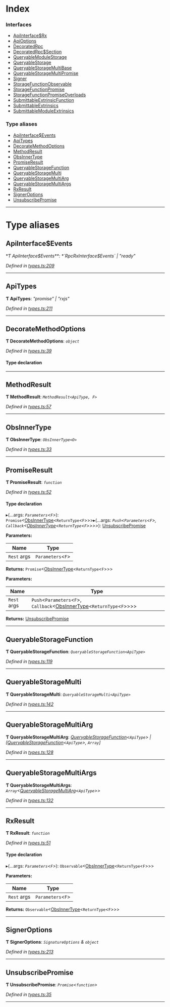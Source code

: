 

# Index

### Interfaces

* [ApiInterface$Rx](../interfaces/_types_.apiinterface_rx.md)
* [ApiOptions](../interfaces/_types_.apioptions.md)
* [DecoratedRpc](../interfaces/_types_.decoratedrpc.md)
* [DecoratedRpc$Section](../interfaces/_types_.decoratedrpc_section.md)
* [QueryableModuleStorage](../interfaces/_types_.queryablemodulestorage.md)
* [QueryableStorage](../interfaces/_types_.queryablestorage.md)
* [QueryableStorageMultiBase](../interfaces/_types_.queryablestoragemultibase.md)
* [QueryableStorageMultiPromise](../interfaces/_types_.queryablestoragemultipromise.md)
* [Signer](../interfaces/_types_.signer.md)
* [StorageFunctionObservable](../interfaces/_types_.storagefunctionobservable.md)
* [StorageFunctionPromise](../interfaces/_types_.storagefunctionpromise.md)
* [StorageFunctionPromiseOverloads](../interfaces/_types_.storagefunctionpromiseoverloads.md)
* [SubmittableExtrinsicFunction](../interfaces/_types_.submittableextrinsicfunction.md)
* [SubmittableExtrinsics](../interfaces/_types_.submittableextrinsics.md)
* [SubmittableModuleExtrinsics](../interfaces/_types_.submittablemoduleextrinsics.md)

### Type aliases

* [ApiInterface$Events](_types_.md#apiinterface_events)
* [ApiTypes](_types_.md#apitypes)
* [DecorateMethodOptions](_types_.md#decoratemethodoptions)
* [MethodResult](_types_.md#methodresult)
* [ObsInnerType](_types_.md#obsinnertype)
* [PromiseResult](_types_.md#promiseresult)
* [QueryableStorageFunction](_types_.md#queryablestoragefunction)
* [QueryableStorageMulti](_types_.md#queryablestoragemulti)
* [QueryableStorageMultiArg](_types_.md#queryablestoragemultiarg)
* [QueryableStorageMultiArgs](_types_.md#queryablestoragemultiargs)
* [RxResult](_types_.md#rxresult)
* [SignerOptions](_types_.md#signeroptions)
* [UnsubscribePromise](_types_.md#unsubscribepromise)

---

# Type aliases

<a id="apiinterface_events"></a>

##  ApiInterface$Events

**Ƭ ApiInterface$Events**: *`RpcRxInterface$Events` \| "ready"*

*Defined in [types.ts:209](https://github.com/polkadot-js/api/blob/f9605cd/packages/api/src/types.ts#L209)*

___
<a id="apitypes"></a>

##  ApiTypes

**Ƭ ApiTypes**: *"promise" \| "rxjs"*

*Defined in [types.ts:211](https://github.com/polkadot-js/api/blob/f9605cd/packages/api/src/types.ts#L211)*

___
<a id="decoratemethodoptions"></a>

##  DecorateMethodOptions

**Ƭ DecorateMethodOptions**: *`object`*

*Defined in [types.ts:39](https://github.com/polkadot-js/api/blob/f9605cd/packages/api/src/types.ts#L39)*

#### Type declaration

___
<a id="methodresult"></a>

##  MethodResult

**Ƭ MethodResult**: *`MethodResult<ApiType, F>`*

*Defined in [types.ts:57](https://github.com/polkadot-js/api/blob/f9605cd/packages/api/src/types.ts#L57)*

___
<a id="obsinnertype"></a>

##  ObsInnerType

**Ƭ ObsInnerType**: *`ObsInnerType<O>`*

*Defined in [types.ts:33](https://github.com/polkadot-js/api/blob/f9605cd/packages/api/src/types.ts#L33)*

___
<a id="promiseresult"></a>

##  PromiseResult

**Ƭ PromiseResult**: *`function`*

*Defined in [types.ts:52](https://github.com/polkadot-js/api/blob/f9605cd/packages/api/src/types.ts#L52)*

#### Type declaration
▸(...args: *`Parameters`<`F`>*): `Promise`<[ObsInnerType](_types_.md#obsinnertype)<`ReturnType`<`F`>>>▸(...args: *`Push`<`Parameters`<`F`>, `Callback`<[ObsInnerType](_types_.md#obsinnertype)<`ReturnType`<`F`>>>>*): [UnsubscribePromise](_types_.md#unsubscribepromise)

**Parameters:**

| Name | Type |
| ------ | ------ |
| `Rest` args | `Parameters`<`F`> |

**Returns:** `Promise`<[ObsInnerType](_types_.md#obsinnertype)<`ReturnType`<`F`>>>

**Parameters:**

| Name | Type |
| ------ | ------ |
| `Rest` args | `Push`<`Parameters`<`F`>, `Callback`<[ObsInnerType](_types_.md#obsinnertype)<`ReturnType`<`F`>>>> |

**Returns:** [UnsubscribePromise](_types_.md#unsubscribepromise)

___
<a id="queryablestoragefunction"></a>

##  QueryableStorageFunction

**Ƭ QueryableStorageFunction**: *`QueryableStorageFunction<ApiType>`*

*Defined in [types.ts:119](https://github.com/polkadot-js/api/blob/f9605cd/packages/api/src/types.ts#L119)*

___
<a id="queryablestoragemulti"></a>

##  QueryableStorageMulti

**Ƭ QueryableStorageMulti**: *`QueryableStorageMulti<ApiType>`*

*Defined in [types.ts:142](https://github.com/polkadot-js/api/blob/f9605cd/packages/api/src/types.ts#L142)*

___
<a id="queryablestoragemultiarg"></a>

##  QueryableStorageMultiArg

**Ƭ QueryableStorageMultiArg**: *[QueryableStorageFunction](_types_.md#queryablestoragefunction)<`ApiType`> \| [[QueryableStorageFunction](_types_.md#queryablestoragefunction)<`ApiType`>, `Array`]*

*Defined in [types.ts:128](https://github.com/polkadot-js/api/blob/f9605cd/packages/api/src/types.ts#L128)*

___
<a id="queryablestoragemultiargs"></a>

##  QueryableStorageMultiArgs

**Ƭ QueryableStorageMultiArgs**: *`Array`<[QueryableStorageMultiArg](_types_.md#queryablestoragemultiarg)<`ApiType`>>*

*Defined in [types.ts:132](https://github.com/polkadot-js/api/blob/f9605cd/packages/api/src/types.ts#L132)*

___
<a id="rxresult"></a>

##  RxResult

**Ƭ RxResult**: *`function`*

*Defined in [types.ts:51](https://github.com/polkadot-js/api/blob/f9605cd/packages/api/src/types.ts#L51)*

#### Type declaration
▸(...args: *`Parameters`<`F`>*): `Observable`<[ObsInnerType](_types_.md#obsinnertype)<`ReturnType`<`F`>>>

**Parameters:**

| Name | Type |
| ------ | ------ |
| `Rest` args | `Parameters`<`F`> |

**Returns:** `Observable`<[ObsInnerType](_types_.md#obsinnertype)<`ReturnType`<`F`>>>

___
<a id="signeroptions"></a>

##  SignerOptions

**Ƭ SignerOptions**: *`SignatureOptions` & `object`*

*Defined in [types.ts:213](https://github.com/polkadot-js/api/blob/f9605cd/packages/api/src/types.ts#L213)*

___
<a id="unsubscribepromise"></a>

##  UnsubscribePromise

**Ƭ UnsubscribePromise**: *`Promise`<`function`>*

*Defined in [types.ts:35](https://github.com/polkadot-js/api/blob/f9605cd/packages/api/src/types.ts#L35)*

___

